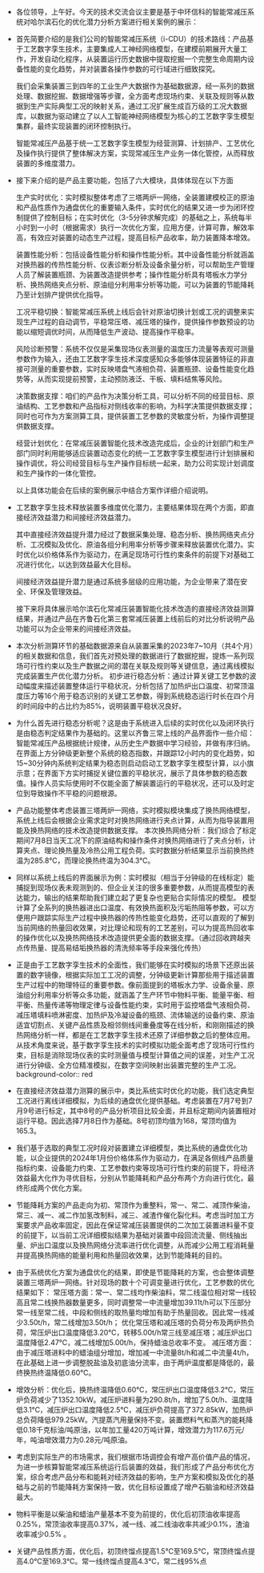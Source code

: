 - 各位领导，上午好。今天的技术交流会议主要是基于中环信科的智能常减压系统对哈尔滨石化的优化潜力分析方案进行相关案例的展示：
- 首先简要介绍的是我们公司的智能常减压系统（i-CDU）的技术路线：产品基于工艺数字孪生技术，主要集成人工神经网络模型，在建模前期展开大量工作，开发自动化程序，从装置运行历史数据中提取挖掘一个完整生命周期内设备性能的变化趋势，并对装置各操作参数的可行域进行细致探究。
  
  我们会采集装置三到四年的工业生产大数据作为基础数据源，经一系列的数据处理、数据挖掘、数据增强等步骤，全方面考虑现场约束、关联及规则等从数据到生产实际典型工况的映射关系，通过工况扩展生成百万级的工况大数据库，以数据为驱动建立了以人工智能神经网络模型为核心的工艺数字孪生模型集群，最终实现装置的闭环控制执行。
  
  智能常减压产品基于统一工艺数字孪生模型为经营测算、计划排产、工艺优化及操作执行提供了整体解决方案，实现常减压生产业务一体化管控，从而释放装置的多维度潜力。
- 接下来介绍的是产品主要功能，包括了六大模块，具体体现在以下方面
  
  生产实时优化：实时模拟整体考虑了三塔两炉一网络，全装置建模校正的原油和产品性质作为通盘优化的重要输入条件，实时优化的结果又进一步为闭环控制提供了控制目标；在实时优化（3-5分钟求解完成）的基础之上，系统每半小时到一小时（根据需求）执行一次优化方案，应用方便，计算可靠，解效率高，有效应对装置的动态生产过程，提高目标产品收率，助力装置降本增效。
  
  装置性能分析：包括设备性能分析和操作性能分析。其中设备性能分析就涵盖对换热器的传热性能分析、仪表诊断分析及设备余量分析，可以帮助生产管理人员了解装置瓶颈、为装置改造提供参考；操作性能分析具有塔板水力学分析、换热网络夹点分析、原油组分利用率分析等功能，可以为装置的节能降耗乃至计划排产提供优化指导。
  
  工况平稳切换：智能常减压系统上线后会针对原油切换计划或工况的调整来实现生产过程的自动调节，平稳常压塔、减压塔的操作，提供操作参数预设的功能以缩短调优时间，从而降低生产波动、提高操作平稳率。
  
  风险诊断预警：系统不仅仅是采集现场仪表测量的温度压力流量等表观可测量参数作为输入，还由工艺数字孪生技术深度感知众多能够体现装置特征的非直接可测量的重要参数，实时反映塔盘气液相负荷、装置瓶颈、设备性能变化趋势等，从而实现提前预警，主动预防液泛、干板、填料结焦等风险。
  
  决策数据支撑：咱们的产品作为决策分析工具，可以分析不同的经营目标、原油结构、工艺参数和产品指标对侧线收率的影响，为科学决策提供数据支撑；同时也可作为方案测算工具，提供装置工艺参数的灵敏度分析，为操作调整提供数据支撑。
  
  经营计划优化：在常减压装置智能化技术改造完成后，企业的计划部门和生产部门同时利用能够适应装置动态变化的统一工艺数字孪生模型进行计划排展和操作调优，将公司经营目标与生产操作目标统一起来，助力公司实现计划调度和生产操作的一体化管控。
  
  以上具体功能会在后续的案例展示中结合方案作详细介绍说明。
- 工艺数字孪生技术释放装置多维度优化潜力，主要结果体现在两个方面，即直接经济效益潜力和间接经济效益潜力。
  
  其中直接经济效益提升潜力经过了数据采集处理、稳态分析、换热网络夹点分析、工况模拟及优化、原油各组分利用率分析等步骤来释放装置优化潜力。实时优化以价格体系作为驱动力，在满足现场可行性约束条件的前提下对基础工况进行优化，以达到效益最大化目标。
  
  间接经济效益提升潜力是通过系统多层级的应用功能，为企业带来了潜在安全、环保及管理效益。
  
  接下来将具体展示哈尔滨石化常减压装置智能化技术改造的直接经济效益测算结果，并通过产品在齐鲁石化第三套常减压装置上线前后的对比分析说明产品功能可以为企业带来的间接经济效益。
- 本次分析测算环节的基础数据源来自从装置采集的2023年7~10月（共4个月）的相关数据和信息，我们首先对预处理的数据进行了数据挖掘，提炼一系列现场可行性约束以及生产数据之间的潜在关联及规则等关键信息，通过离线模拟完成装置生产优化潜力分析。
  初步进行稳态分析：通过计算关键工艺参数的波动幅度来描述装置整体运行平稳状况，分析包括了加热炉出口温度、初常顶温度压力等16个用于稳态识别的关键工艺参数，得到系统稳态运行时长在四个月的时间段中的占比约为85%，说明装置平稳状况良好。
- 为什么首先进行稳态分析呢？这是由于系统进入后续的实时优化以及闭环执行是由稳态判定结果作为基础的。这里以齐鲁三常上线的产品界面作一些介绍：智能常减压产品根据统计规律，从历史生产数据中学习经验，并做有序归纳。在界面上方分钟级更新整个系统的稳态指数，并跟踪12小时内的变化趋势，如15~30分钟内系统判定结果为稳态则启动启动工艺数字孪生模型计算，以小旗示意；在界面下方实时捕捉关键位置的平稳状况，展示了具体参数的稳态数值。操作人员实际使用时不仅能全面了解装置运行的平稳状况，还可以及时定位到导致操作不平稳的问题根源。
- 产品功能整体考虑装置三塔两炉一网络，实时模拟模块集成了换热网络模型，系统上线后会根据企业需求定时对换热网络进行夹点计算，从而为指导装置用能及换热网络的技术改造提供数据支撑。
  本次换热网络分析：我们综合了标定期间7月8日当天工况下的原油结构和操作条件对换热网络进行了夹点分析，计算夹点、理论换热量及冷热公用工程负荷。实时数据分析结果显示当前换热终温为285.8℃，而理论换热终温为304.3℃。
- 同样以系统上线后的界面展示为例：实时模拟（相当于分钟级的在线标定）能捕捉到现场仪表未观测到的、但企业关注的很多重要参数，从而提高模型的表达能力，输出的结果帮助我们建立起了更复杂也更贴合实际情况的模型。
  模型计算了全系列的换热器进出口温度、有效换热面积及污垢热阻等参数，可以方便用户跟踪实际生产过程中换热器的传热性能变化趋势，还可以直观的了解到当前网络的热量回收效果，对比理论和现有的工艺差别，可以为提高热回收率的操作优化以及换热网络技术改造提供更全面的数据支撑。（通过回收跨越夹点传热量、提高易结垢换热器的清洗频率等手段来强化传热）
- 正是由于工艺数字孪生技术的全面性，我们能够在实时模拟的场景下还原出装置的数字镜像，根据实际加工工况的调整，分钟级更新计算那些用于描述装置生产过程中的物理特征的重要参数。像前面提到的塔板水力学、设备余量、原油组分利用率分析等众多功能，就涵盖了生产环节中物料平衡、能量平衡、相平衡、热量传递等物理定律与设备性能约束，实时用于监控塔盘气液相负荷、减压塔填料喷淋密度、加热炉及冷凝设备的瓶颈、流体输送的设备约束、原油适宜切割点、关键产品性质及相邻侧线间重叠度等在线分析，和刚刚描述的换热网络分析一样，都是在工艺数字孪生技术还原了详细参数之后的整体应用。从技术角度来说，基于数字孪生技术的实时模拟功能全面考虑了现场可行性约束，目标是消除现场仪表的实时测量值与模型计算值之间的误差，对生产工况进行分钟级、全方位精准模拟，在数字空间映射出装置完整的生产工况。
  background-color:: red
- 在直接经济效益潜力测算的展示中，类比系统实时优化的功能，我们选定典型工况进行离线详细模拟，为后续的通盘优化提供基础。考虑装置在7月7号到7月9号进行标定，其中8号的产品分析项目比较全面，并且标定期间内装置相对运行平稳。因此选择7月8日作为基础。8号初顶均值为168，常顶均值为165.3。
- 我们基于选取的典型工况时段对装置建立详细模型，类比系统的通盘优化功能，以企业提供的2024年1月份价格体系作为驱动力，在满足各侧线产品质量指标约束、设备能力约束、工艺参数约束等现场可行性约束的前提下，将经济效益最大化作为寻优目标，分别从节能降耗和产品分布两个方向进行优化，最终形成两个优化方案。
- 节能降耗方案的产品走向为初、常顶作为重整料，常一、常二、减顶作柴油，常三、减一、减二作加氢改制料，减三、减渣作催化裂化料。考虑当时加工方案要求产品收率固定，因此在保证常减压装置提供的二次加工装置进料量不变的前提下，以当前工况详细模拟结果为基础对装置中段回流流量、侧线抽出量、炉出口温度以及换热网络分流率进行优化调整，从而减少公用工程消耗量并提高换热网络的能量利用和热量回收效果，达到节能降耗的目的。
- 由于系统优化方案为通盘优化的结果，即使是节能降耗的方案，也会整体调整装置三塔两炉一网络。针对现场的数十个可调变量进行优化，工艺参数的优化结果如下：
  常压塔方面：常一、常二线均作柴油料，常二线温位相对常一线较高且常二线换热器数量更多，同时调整常一中流量增加39.11t/h可以下压部分常一线至常二线，中段和侧线的取热量均增加有助于热量回收。因此常一线减少3.50t/h，常二线增加3.50t/h；
  优化常压塔和减压塔的负荷分布及两炉热负荷，常压炉出口温度降低3.20℃，转移5.00t/h常三线至减压塔；减压炉出口温度降低2.47℃，减二线增加5.00t/h，保持蜡油总收率不变。
  减压塔方面：由于减压塔进料中的蜡油组分增加，增加减一中流量8t/h和减二中流量4t/h，在此基础上进一步调整脱盐油及初底油分流率，由于两炉温度都是降低的，最终换热终温降低0.60℃。
- 增效分析：优化后，换热终温降低0.60℃，常压炉出口温度降低3.2℃，常压炉负荷减少了1352.10kW。减压炉进料量为290.8t/h，增加了5.0t/h、温度降低3.1℃，减压炉出口温度降低2.5℃，减压炉负荷提高了372.85kW，加热炉总负荷降低979.25kW。汽提蒸汽用量保持不变。装置燃料气和蒸汽的能耗降低0.18千克标油/吨原油，以年加工量420万吨计算，增效潜力为117.6万元/年，吨油增效潜力为0.28元/吨原油。
- 考虑到实际生产的市场需求，我们根据市场调控会有增产高价值产品的情况，为进一步核算智能常减压系统运行后装置的效益，我们形成了产品分布优化方案，综合考虑产品分布和能耗对经济效益的影响，生产方案和模拟及优化的基础与之前的节能降耗方案保持一致，优化目标设置成了增产石脑油和经济效益最大。
- 物料平衡是以柴油和蜡油产量基本不变为前提的，优化后初顶油收率提高0.25%，常顶油收率提高0.37%，减一线、减二线油收率共减少0.1%，渣油收率减少0.5% 。
- 关键产品性质方面，优化后，初顶终馏点提高1.5℃至169.5℃，常顶终馏点提高4.0℃至169.3℃。常一线终馏点提高4.3℃，常二线95%点